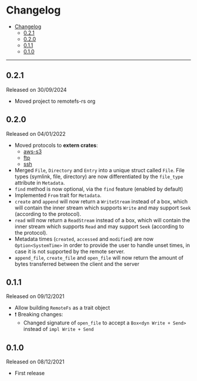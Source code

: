 # Changelog

- [Changelog](#changelog)
  - [0.2.1](#021)
  - [0.2.0](#020)
  - [0.1.1](#011)
  - [0.1.0](#010)

---

## 0.2.1

Released on 30/09/2024

- Moved project to remotefs-rs org

## 0.2.0

Released on 04/01/2022

- Moved protocols to **extern crates**:
  - [aws-s3](https://github.com/veeso/remotefs-rs-aws-s3)
  - [ftp](https://github.com/veeso/remotefs-rs-ftp)
  - [ssh](https://github.com/veeso/remotefs-rs-ssh)
- Merged `File`, `Directory` and `Entry` into a unique struct called `File`. File types (symlink, file, directory) are now differentiated by the `file_type` attribute in `Metadata`.
- `find` method is now optional, via the `find` feature (enabled by default)
- Implemented `From` trait for `Metadata`.
- `create` and `append` will now return a `WriteStream` instead of a box, which will contain the inner stream which supports `Write` and may support `Seek` (according to the protocol).
- `read` will now return a `ReadStream` instead of a box, which will contain the inner stream which supports `Read` and may support `Seek` (according to the protocol).
- Metadata times (`created`, `accessed` and `modified`) are now `Option<SystemTime>` in order to provide the user to handle unset times, in case it is not supported by the remote server.
- `append_file`, `create_file` and `open_file` will now return the amount of bytes transferred between the client and the server

## 0.1.1

Released on 09/12/2021

- Allow building `RemoteFs` as a trait object
- ❗ Breaking changes:
  - Changed signature of `open_file` to accept a `Box<dyn Write + Send>` instead of `impl Write + Send`

## 0.1.0

Released on 08/12/2021

- First release
